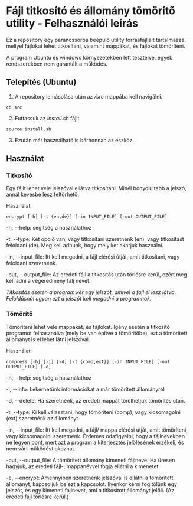 # Fájl titkosító és állomány tömörítő utility - Felhasználói leírás

Ez a repository egy parancssorba beépülő utility forrásfájljait tartalmazza, mellyel fájlokat lehet titkosítani, valamint mappákat, és fájlokat tömöríteni.

A program Ubuntu és windows környezetekben lett tesztelve, egyéb rendszerekben nem garantált a működés.

## Telepítés (Ubuntu)

1. A repository lemásolása után az */src* mappába kell navigálni.

`cd src`

2. Futtassuk az *install.sh* fájlt.

`source install.sh`

3. Ezután már használható is bárhonnan az eszköz.

## Használat

### Titkosító
Egy fájlt lehet vele jelszóval ellátva titkosítani. Minél bonyolultabb a jelszó, annál kevésbé lesz feltörhető.

Használat:

`encrypt [-h] [-t {en,de}] [-in INPUT_FILE] [-out OUTPUT_FILE]`

-h, --help: segítség a használathoz

-t, --type: Két opció van, vagy titkosítani szeretnénk (en), vagy titkosítást feloldani (de). Meg kell adnunk, hogy melyiket akarjuk használni.

-in, --input_file: Itt kell megadni, a fájl elérési útját, amit titkosítani, vagy feloldani szeretnénk.

-out, --output_file: Az eredeti fájl a titkosítás után törlésre kerül, ezért meg kell adni a végeredmény fálj nevét.

*Titkosítás esetén a program kér egy jelszót, amivel a fájl el lesz látva. Feloldásnál ugyan ezt a jelszót kell megadni a programnak.*

### Tömörítő
Tömöríteni lehet vele mappákat, és fájlokat. Igény esetén a titkosító programot felhasználva (mely be van építve a tömörítőbe), ezt a tömörített állományt is el lehet látni jelszóval.

Használat:

`compress [-h] [-i] [-d] [-t {comp,ext}] [-in INPUT_FILE] [-out OUTPUT_FILE] [-e]`

-h, --help: segítség a használathoz

-i, --info: Lekérhetünk információkat a már tömörített állományról

-d, --delete: Ha szeretnénk, az eredeti mappát törölhetjük tömörítés után.

-t, --type: Ki kell választani, hogy tömöríteni (comp), vagy kicsomagolni (ext) szeretnénk az állományt.

-in, --input_file: Itt kell megadni, a fájl/ mappa elérési útját, amit tömöríteni, vagy kicsomagolni szeretnénk. Érdemes odafigyelni, hogy a fájlnevekben ne legyen pont, mert azt a program a kiterjesztés jelölésének érzékeli, és nem várt működést okozhat.

-out, --output_file: A tömörített állomány kimeneti fájlneve. Ha üresen hagyjuk, az eredeti fájl-, mappanévvel fogja ellátni a kimenetet. 

-e, --encrypt: Amennyiben szeretnénk jelszóval is ellátni a tömörített állományt, kapcsoljuk be ezt a kapcsolót. Ilyenkor kérni fog tőlünk egy jelszót, és egy kimeneti fájlnevet, ami a titkosított állományt jelöli. (Az eredeti fájl törlésre kerül.)